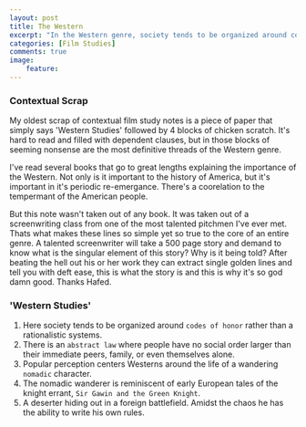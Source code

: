 ```yaml
---
layout: post
title: The Western
excerpt: "In the Western genre, society tends to be organized around codes of honor rather than a rationalistic systems… Abstract law where people have no social order larger than their immediate peers, family or even themselves alone."
categories: [Film Studies]
comments: true
image:
    feature:
---
```


### Contextual Scrap

My oldest scrap of contextual film study notes is a piece of paper that simply says 'Western Studies' followed by 4 blocks of chicken scratch. It's hard to read and filled with dependent clauses, but in those blocks of seeming nonsense are the most definitive threads of the Western genre. 

I've read several books that go to great lengths explaining the importance of the Western. Not only is it important to the history of America, but it's important in it's periodic re-emergance. There's a coorelation to the tempermant of the American people.

But this note wasn't taken out of any book. It was taken out of a screenwriting class from one of the most talented pitchmen I've ever met. Thats what makes these lines so simple yet so true to the core of an entire genre. A talented screenwriter will take a 500 page story and demand to know what is the singular element of this story? Why is it being told? After beating the hell out his or her work they can extract single golden lines and tell you with deft ease, this is what the story is and this is why it's so god damn good. Thanks Hafed.

### 'Western Studies'

1. Here society tends to be organized around `codes of honor` rather than a rationalistic systems.
2. There is an `abstract law` where people have no social order larger than their immediate peers, family, or even themselves alone.
3. Popular perception centers Westerns around the life of a wandering `nomadic` character.
4. The nomadic wanderer is reminiscent of early European tales of the knight errant, `Sir Gawin and the Green Knight`.
5. A deserter hiding out in a foreign battlefield. Amidst the chaos he has the ability to write his own rules.
